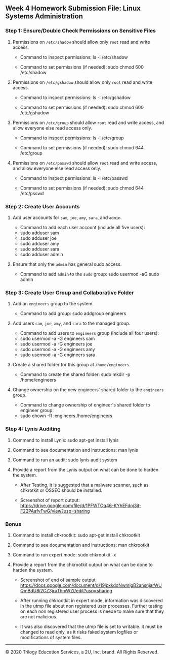 ## Week 4 Homework Submission File: Linux Systems Administration

### Step 1: Ensure/Double Check Permissions on Sensitive Files

1. Permissions on `/etc/shadow` should allow only `root` read and write access.

    - Command to inspect permissions: ls -l /etc/shadow

    - Command to set permissions (if needed):  sudo chmod 600 /etc/shadow


2. Permissions on `/etc/gshadow` should allow only `root` read and write access.

    - Command to inspect permissions: ls -l /etc/gshadow

    - Command to set permissions (if needed): sudo chmod 600 /etc/gshadow

3. Permissions on `/etc/group` should allow `root` read and write access, and allow everyone else read access only.

    - Command to inspect permissions: ls -l /etc/group

    - Command to set permissions (if needed): sudo chmod 644 /etc/group

4. Permissions on `/etc/passwd` should allow `root` read and write access, and allow everyone else read access only.

    - Command to inspect permissions: ls -l /etc/passwd

    - Command to set permissions (if needed): sudo chmod 644 /etc/psswd

### Step 2: Create User Accounts

1. Add user accounts for `sam`, `joe`, `amy`, `sara`, and `admin`.

    - Command to add each user account (include all five users): 
    - sudo adduser sam
    - sudo adduser joe
    - sudo adduser amy
    - sudo adduser sara
    - sudo adduser admin

2. Ensure that only the `admin` has general sudo access.

    - Command to add `admin` to the `sudo` group: sudo usermod -aG sudo admin

### Step 3: Create User Group and Collaborative Folder

1. Add an `engineers` group to the system.

    - Command to add group: sudo addgroup engineers


2. Add users `sam`, `joe`, `amy`, and `sara` to the managed group.

    - Command to add users to `engineers` group (include all four users): 
    - sudo usermod -a -G engineers sam
    - sudo usermod -a -G engineers joe
    - sudo usermod -a -G engineers amy
    - sudo usermod -a -G engineers sara





3. Create a shared folder for this group at `/home/engineers`.

    - Command to create the shared folder:  sudo mkdir -p /home/engineers


4. Change ownership on the new engineers' shared folder to the `engineers` group.

    - Command to change ownership of engineer's shared folder to engineer group:  
    - sudo chown -R :engineers /home/engineers


### Step 4: Lynis Auditing

1. Command to install Lynis: sudo apt-get install lynis

2. Command to see documentation and instructions: man lynis

3. Command to run an audit: sudo lynis audit system

4. Provide a report from the Lynis output on what can be done to harden the system.

    - After Testing, it is suggested that a malware scanner, such as chkrotkit or OSSEC should be installed. 

    - Screenshot of report output: https://drive.google.com/file/d/1PFWTOq46-KYhEFdpj3jt-F22PAafvFwG/view?usp=sharing 


### Bonus
1. Command to install chkrootkit:  sudo apt-get install chkrootkit

2. Command to see documentation and instructions: man chkrootkit

3. Command to run expert mode: sudo chkrootkit -x

4. Provide a report from the chkrootkit output on what can be done to harden the system.
    - Screenshot of end of sample output https://docs.google.com/document/d/19ipxkddNwmigB2ansnjarWUQmBdU8i2CZ3jruThmWZI/edit?usp=sharing 

    - After running chkrootkit in expert mode, information was discovered in the utmp file about non registered user processes. Further testing on each non registered user process is neede to make sure that they are not malicious. 

    - It was also discovered that the utmp file is set to writable. it must be changed to read only, as it risks faked system logfiles or modifications of system files.

    

---
© 2020 Trilogy Education Services, a 2U, Inc. brand. All Rights Reserved.
